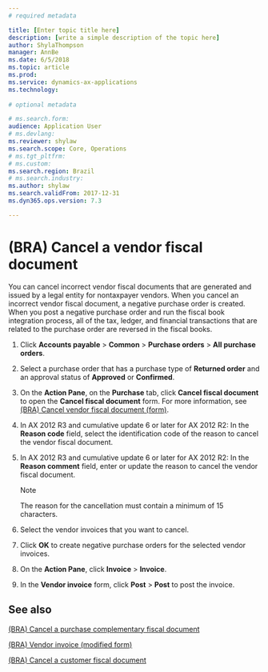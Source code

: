 ```yaml
---
# required metadata

title: [Enter topic title here]
description: [write a simple description of the topic here]
author: ShylaThompson
manager: AnnBe
ms.date: 6/5/2018
ms.topic: article
ms.prod: 
ms.service: dynamics-ax-applications
ms.technology: 
			
# optional metadata

# ms.search.form:  
audience: Application User
# ms.devlang: 
ms.reviewer: shylaw
ms.search.scope: Core, Operations
# ms.tgt_pltfrm: 
# ms.custom: 
ms.search.region: Brazil
# ms.search.industry: 
ms.author: shylaw
ms.search.validFrom: 2017-12-31
ms.dyn365.ops.version: 7.3

---
```


# (BRA) Cancel a vendor fiscal document 

You can cancel incorrect vendor fiscal documents that are generated and issued by a legal entity for nontaxpayer vendors. When you cancel an incorrect vendor fiscal document, a negative purchase order is created. When you post a negative purchase order and run the fiscal book integration process, all of the tax, ledger, and financial transactions that are related to the purchase order are reversed in the fiscal books.

1.  Click **Accounts payable** \> **Common** \> **Purchase orders** \> **All purchase orders**.

2.  Select a purchase order that has a purchase type of **Returned order** and an approval status of **Approved** or **Confirmed**.

3.  On the **Action Pane**, on the **Purchase** tab, click **Cancel fiscal document** to open the **Cancel fiscal document** form. For more information, see [(BRA) Cancel vendor fiscal document (form)](https://technet.microsoft.com/en-us/library/jj923387\(v=ax.60\)).

4.  In AX 2012 R3 and cumulative update 6 or later for AX 2012 R2: In the **Reason code** field, select the identification code of the reason to cancel the vendor fiscal document.

5.  In AX 2012 R3 and cumulative update 6 or later for AX 2012 R2: In the **Reason comment** field, enter or update the reason to cancel the vendor fiscal document.
    

    > [!NOTE]
    > <P>The reason for the cancellation must contain a minimum of 15 characters.</P>



6.  Select the vendor invoices that you want to cancel.

7.  Click **OK** to create negative purchase orders for the selected vendor invoices.

8.  On the **Action Pane**, click **Invoice** \> **Invoice**.

9.  In the **Vendor invoice** form, click **Post** \> **Post** to post the invoice.

## See also

[(BRA) Cancel a purchase complementary fiscal document](bra-cancel-a-purchase-complementary-fiscal-document.md)

[(BRA) Vendor invoice (modified form)](https://technet.microsoft.com/en-us/library/jj898464\(v=ax.60\))

[(BRA) Cancel a customer fiscal document](bra-cancel-a-customer-fiscal-document.md)
